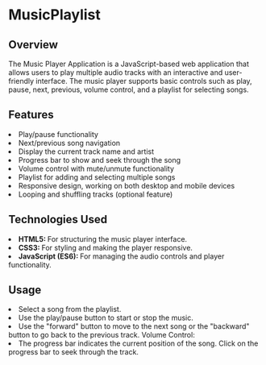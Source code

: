 <h1>MusicPlaylist</h1>
<h2>Overview</h2>
<p>The Music Player Application is a JavaScript-based web application that allows users to play multiple audio tracks with an interactive and user-friendly interface. The music player supports basic controls such as play, pause, next, previous, volume control, and a playlist for selecting songs.</p>

<h2>Features</h2>
<li>Play/pause functionality</li>
<li>Next/previous song navigation</li>
<li>Display the current track name and artist</li>
<li>Progress bar to show and seek through the song</li>
<li>Volume control with mute/unmute functionality</li>
<li>Playlist for adding and selecting multiple songs</li>
<li>Responsive design, working on both desktop and mobile devices</li>
<li>Looping and shuffling tracks (optional feature)</li>
<h2>Technologies Used</h2>
<li><strong>HTML5: </strong>For structuring the music player interface.</li>
<li><strong>CSS3: </strong>For styling and making the player responsive.</li>
<li><strong>JavaScript (ES6): </strong>For managing the audio controls and player functionality.</li>
<h2>Usage</h2>
<li>Select a song from the playlist.</li>
<li>Use the play/pause button to start or stop the music.</li>
<li>Use the "forward" button to move to the next song or the "backward" button to go back to the previous track.
Volume Control:</li>
<li>The progress bar indicates the current position of the song. Click on the progress bar to seek through the track.</li>
